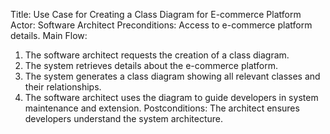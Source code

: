 Title: Use Case for Creating a Class Diagram for E-commerce Platform
Actor: Software Architect
Preconditions: Access to e-commerce platform details.
Main Flow:
1. The software architect requests the creation of a class diagram.
2. The system retrieves details about the e-commerce platform.
3. The system generates a class diagram showing all relevant classes and their relationships.
4. The software architect uses the diagram to guide developers in system maintenance and extension.
Postconditions: The architect ensures developers understand the system architecture.

